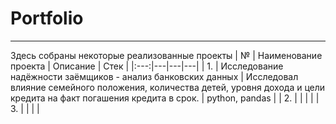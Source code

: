 # Portfolio
-------------------------
Здесь собраны некоторые реализованные проекты
| № | Наименование проекта | Описание | Стек |
|:---:|---|---|---|
| 1. | Исследование надёжности заёмщиков - анализ банковских данных | Исследовал влияние семейного положения, количества детей, уровня дохода и цели кредита на факт погашения кредита в срок.  | python, pandas |
| 2. |  |  |  |
| 3. |  |  |  |
